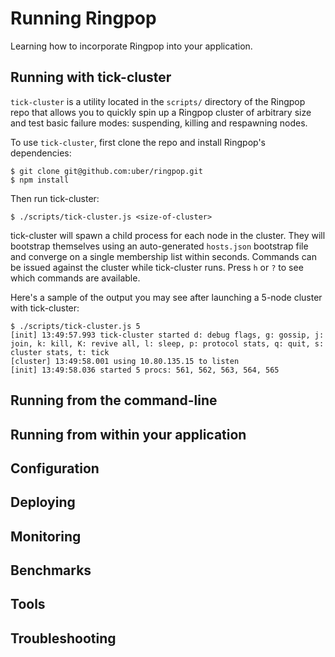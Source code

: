 # Running Ringpop

Learning how to incorporate Ringpop into your application.

## Running with tick-cluster
`tick-cluster` is a utility located in the `scripts/` directory of the Ringpop repo that allows you to quickly spin up a Ringpop cluster of arbitrary size and test basic failure modes: suspending, killing and respawning nodes.

To use `tick-cluster`, first clone the repo and install Ringpop's dependencies:

```
$ git clone git@github.com:uber/ringpop.git
$ npm install
```

Then run tick-cluster:

```
$ ./scripts/tick-cluster.js <size-of-cluster>
```

tick-cluster will spawn a child process for each node in the cluster. They will bootstrap themselves using an auto-generated `hosts.json` bootstrap file and converge on a single membership list within seconds. Commands can be issued against the cluster while tick-cluster runs. Press `h` or `?` to see which commands are available.

Here's a sample of the output you may see after launching a 5-node cluster with tick-cluster:

```
$ ./scripts/tick-cluster.js 5
[init] 13:49:57.993 tick-cluster started d: debug flags, g: gossip, j: join, k: kill, K: revive all, l: sleep, p: protocol stats, q: quit, s: cluster stats, t: tick
[cluster] 13:49:58.001 using 10.80.135.15 to listen
[init] 13:49:58.036 started 5 procs: 561, 562, 563, 564, 565
```

## Running from the command-line

## Running from within your application

## Configuration

## Deploying

## Monitoring

## Benchmarks

## Tools

## Troubleshooting
